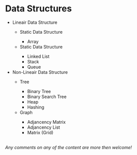 <h1>Data Structures</h1>
<ul>
    <li>Lineair Data Structure</li>
    <ul>
        <li>Static Data Structure</li>
        <ul>
            <li>Array</li>
        </ul>
        <li>Static Data Structure</li>
        <ul>
            <li>Linked List</li>
            <li>Stack</li>
            <li>Queue</li>
        </ul>
    </ul>
    <li>Non-Lineair Data Structure</li>
    <ul>
        <li>Tree</li>
        <ul>
            <li>Binary Tree</li>
            <li>Binary Search Tree</li>
            <li>Heap</li>
            <li>Hashing</li>
        </ul>
        <li>Graph</li>
        <ul>
            <li>Adjancency Matrix</li>
            <li>Adjancency List</li>
            <li>Matrix (Grid)</li>
        </ul>
    </ul>
</ul>
<br>
<i>Any comments on any of the content are more then welcome!</i>
